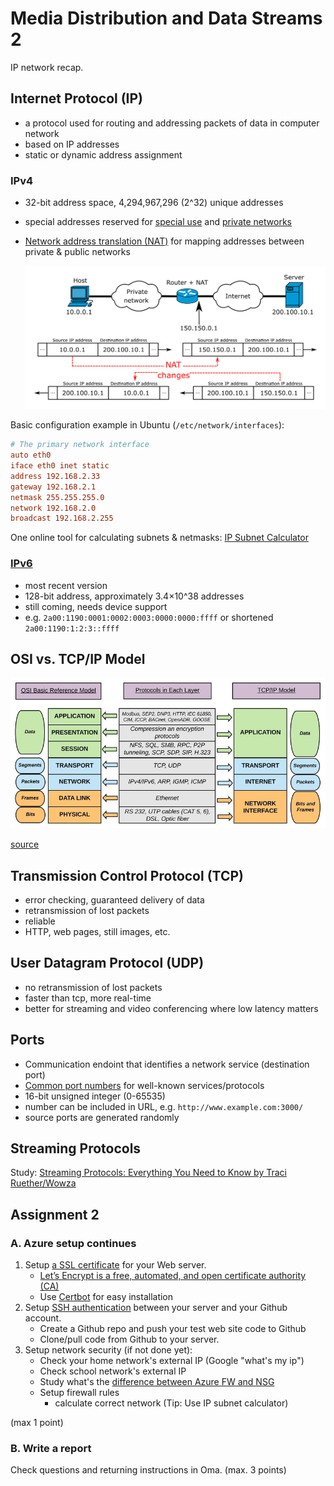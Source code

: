# Media Distribution and Data Streams 2

IP network recap.

## Internet Protocol (IP)

- a protocol used for routing and addressing packets of data in computer network
- based on IP addresses
- static or dynamic address assignment

### IPv4

- 32-bit address space, 4,294,967,296 (2^32) unique addresses
- special addresses reserved for [special use](https://en.wikipedia.org/wiki/IPv4#Special-use_addresses) and [private networks](https://en.wikipedia.org/wiki/Private_network)
- [Network address translation (NAT)](https://en.wikipedia.org/wiki/Network_address_translation) for mapping addresses between private & public networks

  ![NAT Concept](img/NAT-concept.png)

Basic configuration example in Ubuntu (`/etc/network/interfaces`):

```conf
# The primary network interface
auto eth0
iface eth0 inet static
address 192.168.2.33
gateway 192.168.2.1
netmask 255.255.255.0
network 192.168.2.0
broadcast 192.168.2.255
```

One online tool for calculating subnets & netmasks: [IP Subnet Calculator](https://www.calculator.net/ip-subnet-calculator.html)

### [IPv6](https://en.wikipedia.org/wiki/IPv6)

- most recent version
- 128-bit address, approximately 3.4×10^38 addresses
- still coming, needs device support
- e.g. `2a00:1190:0001:0002:0003:0000:0000:ffff` or shortened `2a00:1190:1:2:3::ffff`

## OSI vs. TCP/IP Model

![osi vs tcp/ip](img/OSI-TCP-IP-stack-mapping.png)

[source](https://www.researchgate.net/figure/The-logical-mapping-between-OSI-basic-reference-model-and-the-TCP-IP-stack_fig2_327483011)

## Transmission Control Protocol (TCP)

- error checking, guaranteed delivery of data
- retransmission of lost packets
- reliable
- HTTP, web pages, still images, etc.

## User Datagram Protocol (UDP)

- no retransmission of lost packets
- faster than tcp, more real-time
- better for streaming and video conferencing where low latency matters

## Ports

- Communication endoint that identifies a network service (destination port)
- [Common port numbers](https://en.wikipedia.org/wiki/Port_(computer_networking)#Common_port_numbers) for well-known services/protocols
- 16-bit unsigned integer (0-65535)
- number can be included in URL, e.g. `http://www.example.com:3000/`
- source ports are generated randomly

## Streaming Protocols

Study: [Streaming Protocols: Everything You Need to Know by Traci Ruether/Wowza](https://www.wowza.com/blog/streaming-protocols)

## Assignment 2

### A. Azure setup continues

1. Setup [a SSL certificate](https://www.kaspersky.com/resource-center/definitions/what-is-a-ssl-certificate) for your Web server.
    - [Let’s Encrypt is a free, automated, and open certificate authority (CA)](https://letsencrypt.org/about/)
    - Use [Certbot](https://certbot.eff.org/) for easy installation
2. Setup [SSH authentication](https://docs.github.com/en/authentication/connecting-to-github-with-ssh) between your server and your Github account.
    -  Create a Github repo and push your test web site code to Github
    -  Clone/pull code from Github to your server.
3. Setup network security (if not done yet):
    - Check your home network's external IP (Google "what's my ip")
    - Check school network's external IP
    - Study what's the [difference between Azure FW and NSG](https://searchcloudcomputing.techtarget.com/answer/Compare-Azure-Firewall-vs-NSGs-for-network-security)
    - Setup firewall rules
      - calculate correct network (Tip: Use IP subnet calculator)

(max 1 point)

### B. Write a report

Check questions and returning instructions in Oma. (max. 3 points)
